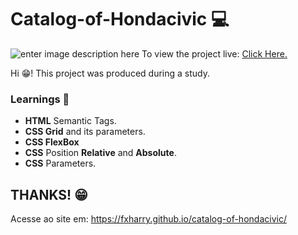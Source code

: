 # Catalog-of-Hondacivic 💻
![enter image description here](https://github.com/FXharry/catalog-of-hondacivic/commit/e3cb7121c8a946d728186fd5b6c65bd45f5e54e0#diff-7d0e69cbdcfe9ad5c26de973cae1df3b3cccf541b092c8de0dd57dbda105dab5)
To view the project live: [Click Here.](https://fxharry.github.io/catalog-of-hondacivic/)

Hi 😁! This project was produced during a study.
### Learnings 🚀
- **HTML** Semantic Tags.
- **CSS Grid** and its parameters.
- **CSS FlexBox**
- **CSS** Position **Relative** and **Absolute**.
- **CSS** Parameters.

## THANKS! 😁
Acesse ao site em: https://fxharry.github.io/catalog-of-hondacivic/
